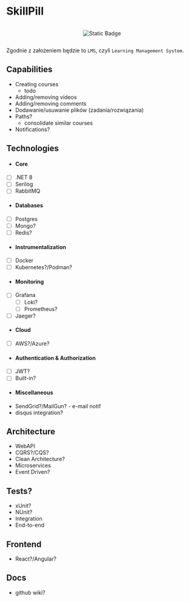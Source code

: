 # SkillPill

<div style="display: flex; flex-wrap: wrap; justify-content: center; align-items: center; text-align: center;">

  ![Static Badge](https://img.shields.io/badge/under-construction-yellow)
  
</div>

Zgodnie z założeniem będzie to `LMS`, czyli `Learning Management System`.


## Capabilities 
- Creating courses
  - todo
- Adding/removing videos
- Adding/removing comments
- Dodawanie/usuwanie plików (zadania/rozwiązania)
- Paths?
  - consolidate similar courses
- Notifications?

## Technologies
* #### Core
- [ ] .NET 8
- [ ] Serilog
- [ ] RabbitMQ

* #### Databases
- [ ] Postgres
- [ ] Mongo?
- [ ] Redis?

* #### Instrumentalization
- [ ] Docker
- [ ] Kubernetes?/Podman?

* #### Monitoring
- [ ] Grafana
  - [ ] Loki?
  - [ ] Prometheus?
- [ ] Jaeger?

* #### Cloud
- [ ] AWS?/Azure?

* #### Authentication & Authorization
- [ ] JWT?
- [ ] Built-in?

* #### Miscellaneous
- SendGrid?/MailGun? - e-mail notif
- disqus integration?

## Architecture
- WebAPI
- CQRS?/CQS?
- Clean Architecture?
- Microservices
- Event Driven?

## Tests?
- xUnit?
- NUnit?
- Integration
- End-to-end

## Frontend
- React?/Angular?

## Docs
- github wiki?
